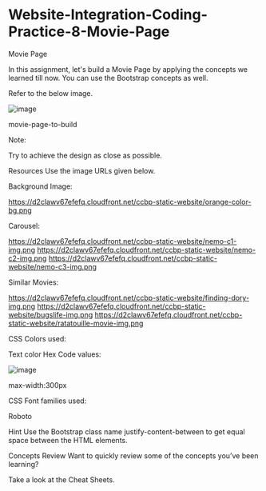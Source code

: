# Website-Integration-Coding-Practice-8-Movie-Page
Movie Page

In this assignment, let's build a Movie Page by applying the concepts we learned till now. You can use the Bootstrap concepts as well.



Refer to the below image.

![image](https://github.com/user-attachments/assets/0f54cfb1-97a0-4aa6-8675-2a1425495c95)


movie-page-to-build



Note:

Try to achieve the design as close as possible.

Resources
Use the image URLs given below.



Background Image:

https://d2clawv67efefq.cloudfront.net/ccbp-static-website/orange-color-bg.png


Carousel:

https://d2clawv67efefq.cloudfront.net/ccbp-static-website/nemo-c1-img.png
https://d2clawv67efefq.cloudfront.net/ccbp-static-website/nemo-c2-img.png
https://d2clawv67efefq.cloudfront.net/ccbp-static-website/nemo-c3-img.png


Similar Movies:

https://d2clawv67efefq.cloudfront.net/ccbp-static-website/finding-dory-img.png
https://d2clawv67efefq.cloudfront.net/ccbp-static-website/bugslife-img.png
https://d2clawv67efefq.cloudfront.net/ccbp-static-website/ratatouille-movie-img.png


CSS Colors used:

Text color Hex Code values:

![image](https://github.com/user-attachments/assets/2de44948-ec20-4046-8a3f-1a8375d3d125)


max-width:300px



CSS Font families used:

Roboto


Hint
Use the Bootstrap class name justify-content-between to get equal space between the HTML elements.



Concepts Review
Want to quickly review some of the concepts you’ve been learning?

Take a look at the Cheat Sheets.
